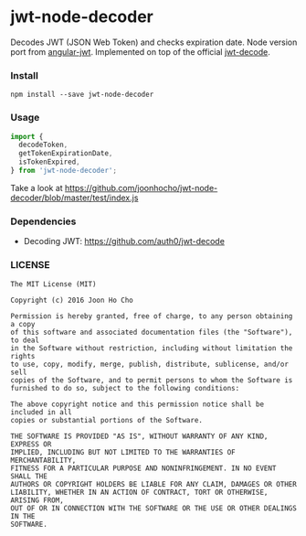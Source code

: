 # jwt-node-decoder
Decodes JWT (JSON Web Token) and checks expiration date. Node version port from [angular-jwt](https://github.com/auth0/angular-jwt).
Implemented on top of the official [jwt-decode](https://github.com/auth0/jwt-decode).

### Install
```
npm install --save jwt-node-decoder
```

### Usage
```javascript
import {
  decodeToken,
  getTokenExpirationDate,
  isTokenExpired,
} from 'jwt-node-decoder';
```

Take a look at https://github.com/joonhocho/jwt-node-decoder/blob/master/test/index.js


### Dependencies
 - Decoding JWT: https://github.com/auth0/jwt-decode


### LICENSE
    The MIT License (MIT)
    
    Copyright (c) 2016 Joon Ho Cho
    
    Permission is hereby granted, free of charge, to any person obtaining a copy
    of this software and associated documentation files (the "Software"), to deal
    in the Software without restriction, including without limitation the rights
    to use, copy, modify, merge, publish, distribute, sublicense, and/or sell
    copies of the Software, and to permit persons to whom the Software is
    furnished to do so, subject to the following conditions:
    
    The above copyright notice and this permission notice shall be included in all
    copies or substantial portions of the Software.
    
    THE SOFTWARE IS PROVIDED "AS IS", WITHOUT WARRANTY OF ANY KIND, EXPRESS OR
    IMPLIED, INCLUDING BUT NOT LIMITED TO THE WARRANTIES OF MERCHANTABILITY,
    FITNESS FOR A PARTICULAR PURPOSE AND NONINFRINGEMENT. IN NO EVENT SHALL THE
    AUTHORS OR COPYRIGHT HOLDERS BE LIABLE FOR ANY CLAIM, DAMAGES OR OTHER
    LIABILITY, WHETHER IN AN ACTION OF CONTRACT, TORT OR OTHERWISE, ARISING FROM,
    OUT OF OR IN CONNECTION WITH THE SOFTWARE OR THE USE OR OTHER DEALINGS IN THE
    SOFTWARE.
